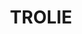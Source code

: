 ---
description: Artwork for the TROLIE project
title: TROLIE
level: Sandbox Projects
featured_image: horizontal/color/trolie-horizontal-color.svg
layout: logos
---